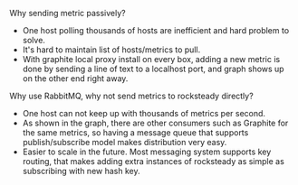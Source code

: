 Why sending metric passively?
  * One host polling thousands of hosts are inefficient and hard problem to solve.
  * It's hard to maintain list of hosts/metrics to pull.
  * With graphite local proxy install on every box, adding a new metric is done by sending a line of text to a localhost port, and graph shows up on the other end right away.

Why use RabbitMQ, why not send metrics to rocksteady directly?
  * One host can not keep up with thousands of metrics per second.
  * As shown in the graph, there are other consumers such as Graphite for the same metrics, so having a message queue that supports publish/subscribe model makes distribution very easy.
  * Easier to scale in the future.  Most messaging system supports key routing, that makes adding extra instances of rocksteady as simple as subscribing with new hash key.